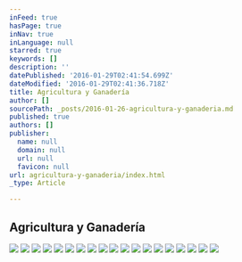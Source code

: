```yaml
---
inFeed: true
hasPage: true
inNav: true
inLanguage: null
starred: true
keywords: []
description: ''
datePublished: '2016-01-29T02:41:54.699Z'
dateModified: '2016-01-29T02:41:36.718Z'
title: Agricultura y Ganadería
author: []
sourcePath: _posts/2016-01-26-agricultura-y-ganaderia.md
published: true
authors: []
publisher:
  name: null
  domain: null
  url: null
  favicon: null
url: agricultura-y-ganaderia/index.html
_type: Article

---
```

## Agricultura y Ganadería
![](https://s3-us-west-2.amazonaws.com/the-grid-img/p/50358a9e2436ac718ea653451c0f237165a87392.jpg)
![](https://s3-us-west-2.amazonaws.com/the-grid-img/p/d3db6c6b912468ee0b8a203759101a98580003ec.jpg)
![](https://s3-us-west-2.amazonaws.com/the-grid-img/p/29b052cd438e2cc4701492b07abb43c54a9debb8.jpg)
![](https://s3-us-west-2.amazonaws.com/the-grid-img/p/a9315f50b1738a8bc2abe03f7fc21233ae7d2b3c.jpg)
![](https://s3-us-west-2.amazonaws.com/the-grid-img/p/c63059a05c2a39cef9cccfc523ea014e21a60036.jpg)
![](https://s3-us-west-2.amazonaws.com/the-grid-img/p/1f4c4426e38870864c0665a3514aaef23da9b9d7.jpg)
![](https://s3-us-west-2.amazonaws.com/the-grid-img/p/4533be003107951ebafbb2e1a2ed296d8d306d39.jpg)
![](https://s3-us-west-2.amazonaws.com/the-grid-img/p/1e9de5f58ac7c38b878e406cce08b0ae2205615e.jpg)
![](https://s3-us-west-2.amazonaws.com/the-grid-img/p/020291175de94514fb977a445a5311ae540f3d0c.jpg)
![](https://s3-us-west-2.amazonaws.com/the-grid-img/p/b05422d070d892aac04d0e723fb41e9ab0482f46.jpg)
![](https://s3-us-west-2.amazonaws.com/the-grid-img/p/97a1f6131b2ecd8a77e60bec635f7f7e07891d00.jpg)
![](https://s3-us-west-2.amazonaws.com/the-grid-img/p/2dfc447b7fc9d2e450963685eefb5b48647cfd4b.jpg)
![](https://s3-us-west-2.amazonaws.com/the-grid-img/p/82ba4b0232be020546a8ac437a97f3a3ded34735.jpg)
![](https://s3-us-west-2.amazonaws.com/the-grid-img/p/1df9f5a7edd67c7ab886566e1b645685371167bd.jpg)
![](https://s3-us-west-2.amazonaws.com/the-grid-img/p/83df2ac3c8f89d3bc08fae6940d129deb19bfbff.jpg)
![](https://s3-us-west-2.amazonaws.com/the-grid-img/p/cdf8f4db9d9394d45e8195a74130a9e4236764ae.jpg)
![](https://s3-us-west-2.amazonaws.com/the-grid-img/p/6a1a70b8d140c286e5f4e2ac7e0c69557aacd3d0.jpg)
![](https://s3-us-west-2.amazonaws.com/the-grid-img/p/a8264ad3a62a2a3137bdb7de9c3e66381625c5c2.jpg)
![](https://s3-us-west-2.amazonaws.com/the-grid-img/p/00bd0b6662f3e3aaa4c253bf491576c76b7d4ca2.jpg)